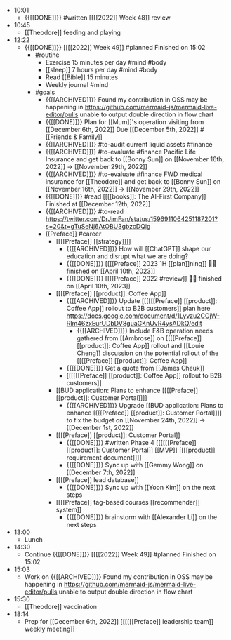 - 10:01
    - {{[[DONE]]}}  #written [[[[2022]] Week 48]] review
- 10:45
    - [[Theodore]] feeding and playing
- 12:22
    - {{[[DONE]]}}  [[[[2022]] Week 49]] #planned Finished on 15:02
        - #routine
            - Exercise 15 minutes per day #mind #body
            - [[sleep]] 7 hours per day #mind #body
            - Read [[Bible]] 15 minutes
            - Weekly journal #mind
        - #goals
            - {{[[ARCHIVED]]}}  Found my contribution in OSS may be happening in https://github.com/mermaid-js/mermaid-live-editor/pulls unable to output double direction in flow chart
            - {{[[DONE]]}} Plan for [[Mum]]'s operation visiting from [[December 6th, 2022]]  Due [[December 5th, 2022]] #[[Friends & Family]]
            - {{[[ARCHIVED]]}} #to-audit current liquid assets #finance
            - {{[[ARCHIVED]]}}  #to-evaluate #finance Pacific Life Insurance and get back to [[Bonny Sun]] on [[November 16th, 2022]] -> [[November 29th, 2022]]
            - {{[[ARCHIVED]]}}  #to-evaluate #finance FWD medical insurance for [[Theodore]] and get back to [[Bonny Sun]] on [[November 16th, 2022]] -> [[November 29th, 2022]]
            - {{[[DONE]]}}  #read [[[[books]]: The AI-First Company]] Finished at [[December 12th, 2022]]
            - {{[[ARCHIVED]]}}  #to-read https://twitter.com/DrJimFan/status/1596911064251187201?s=20&t=gTuSeNj6AtOBU3gbzcDQig
            - [[Preface]] #career
                - [[[[Preface]] [[strategy]]]]
                    - {{[[ARCHIVED]]}}  How will [[ChatGPT]] shape our education and disrupt what we are doing?
                    - {{[[DONE]]}}  [[[[Preface]] 2023 1H [[plan]]ning]] 👏🏼 finished on [[April 10th, 2023]]
                    - {{[[DONE]]}}  [[[[Preface]] 2022 #review]] 👏🏼 finished on [[April 10th, 2023]]
                - [[[[Preface]] [[product]]: Coffee App]]
                    - {{[[ARCHIVED]]}} Update [[[[[[Preface]] [[product]]: Coffee App]] rollout to B2B customers]] plan here https://docs.google.com/document/d/1Lyvzu2CGjW-Rlm46zxEurUDbDV8guaGKnUvR4ysADkQ/edit
                        - {{[[ARCHIVED]]}}  Include F&B operation needs gathered from [[Ambrose]] on [[[[Preface]] [[product]]: Coffee App]] rollout and [[Louie Cheng]] discussion on the potential rollout of the [[[[Preface]] [[product]]: Coffee App]]
                    - {{[[DONE]]}} Get a quote from [[James Cheuk]]
                    -  [[[[[[Preface]] [[product]]: Coffee App]] rollout to B2B customers]]
                - [[BUD application: Plans to enhance [[[[Preface]] [[product]]: Customer Portal]]]]
                    - {{[[ARCHIVED]]}}  Upgrade [[BUD application: Plans to enhance [[[[Preface]] [[product]]: Customer Portal]]]] to fix the budget on [[November 24th, 2022]] -> [[December 1st, 2022]]
                - [[[[Preface]] [[product]]: Customer Portal]]
                    - {{[[DONE]]}}  #written Phase 4 [[[[[[Preface]] [[product]]: Customer Portal]] [[MVP]] [[[[product]] requirement document]]]]
                    - {{[[DONE]]}}  Sync up with [[Gemmy Wong]] on [[December 7th, 2022]]
                - [[[[Preface]] lead database]]
                    - {{[[DONE]]}}  Sync up with [[Yoon Kim]] on the next steps
                - [[[[Preface]] tag-based courses [[recommender]] system]]
                    - {{[[DONE]]}} brainstorm with [[Alexander Li]] on the next steps
- 13:00
    - Lunch
- 14:30
    - Continue {{[[DONE]]}}  [[[[2022]] Week 49]] #planned Finished on 15:02
- 15:03
    - Work on {{[[ARCHIVED]]}}  Found my contribution in OSS may be happening in https://github.com/mermaid-js/mermaid-live-editor/pulls unable to output double direction in flow chart
- 15:30
    - [[Theodore]] vaccination
- 18:14
    - Prep for [[December 6th, 2022]] [[[[[[Preface]] leadership team]] weekly meeting]]
